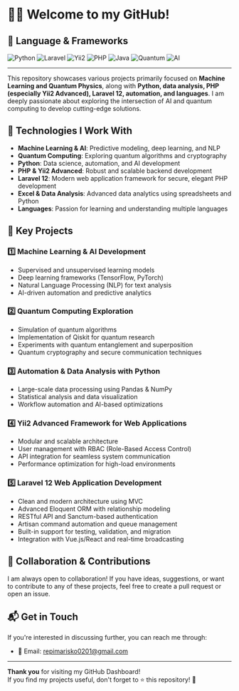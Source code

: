 # 👨‍💻 Welcome to my **GitHub!**
## 🧠 Language & Frameworks

![Python](https://img.shields.io/badge/Python-3776AB?style=flat&logo=python&logoColor=white)
![Laravel](https://img.shields.io/badge/Laravel-FF2D20?style=flat&logo=laravel&logoColor=white)
![Yii2](https://img.shields.io/badge/Yii2-4CAF50?style=flat&logo=php&logoColor=white)
![PHP](https://img.shields.io/badge/PHP-777BB4?style=flat&logo=php&logoColor=white)
![Java](https://img.shields.io/badge/Java-ED8B00?style=flat&logo=java&logoColor=white)
![Quantum](https://img.shields.io/badge/Quantum-Computing-purple?style=flat)
![AI](https://img.shields.io/badge/Artificial-Intelligence-3776AB?style=flat)

---

This repository showcases various projects primarily focused on **Machine Learning and Quantum Physics**, along with **Python, data analysis, PHP (especially Yii2 Advanced), Laravel 12, automation, and languages**. I am deeply passionate about exploring the intersection of AI and quantum computing to develop cutting-edge solutions.

## 🚀 Technologies I Work With

- **Machine Learning & AI**: Predictive modeling, deep learning, and NLP  
- **Quantum Computing**: Exploring quantum algorithms and cryptography  
- **Python**: Data science, automation, and AI development  
- **PHP & Yii2 Advanced**: Robust and scalable backend development  
- **Laravel 12**: Modern web application framework for secure, elegant PHP development  
- **Excel & Data Analysis**: Advanced data analytics using spreadsheets and Python  
- **Languages**: Passion for learning and understanding multiple languages  

## 📌 Key Projects

### 1️⃣ **Machine Learning & AI Development**
- Supervised and unsupervised learning models  
- Deep learning frameworks (TensorFlow, PyTorch)  
- Natural Language Processing (NLP) for text analysis  
- AI-driven automation and predictive analytics  

### 2️⃣ **Quantum Computing Exploration**
- Simulation of quantum algorithms  
- Implementation of Qiskit for quantum research  
- Experiments with quantum entanglement and superposition  
- Quantum cryptography and secure communication techniques  

### 3️⃣ **Automation & Data Analysis with Python**
- Large-scale data processing using Pandas & NumPy  
- Statistical analysis and data visualization  
- Workflow automation and AI-based optimizations  

### 4️⃣ **Yii2 Advanced Framework for Web Applications**
- Modular and scalable architecture  
- User management with RBAC (Role-Based Access Control)  
- API integration for seamless system communication  
- Performance optimization for high-load environments  

### 5️⃣ **Laravel 12 Web Application Development**
- Clean and modern architecture using MVC  
- Advanced Eloquent ORM with relationship modeling  
- RESTful API and Sanctum-based authentication  
- Artisan command automation and queue management  
- Built-in support for testing, validation, and migration  
- Integration with Vue.js/React and real-time broadcasting  

## 🤝 Collaboration & Contributions

I am always open to collaboration! If you have ideas, suggestions, or want to contribute to any of these projects, feel free to create a pull request or open an issue.

## 📬 Get in Touch

If you're interested in discussing further, you can reach me through:  
- 📧 Email: [repimarisko0201@gmail.com](mailto:repimarisko0201@gmail.com)

---

**Thank you** for visiting my GitHub Dashboard!  
If you find my projects useful, don't forget to ⭐️ this repository! 🚀
